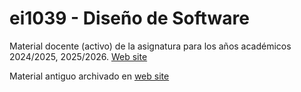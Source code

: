 # ei1039 - Diseño de Software

Material docente (activo) de la asignatura para los años académicos 2024/2025, 2025/2026. [Web site](https://cgranell.github.io/ei1039-uji/)

Material antiguo archivado en [web site](https://cgranell.github.io/ei1039/) 
